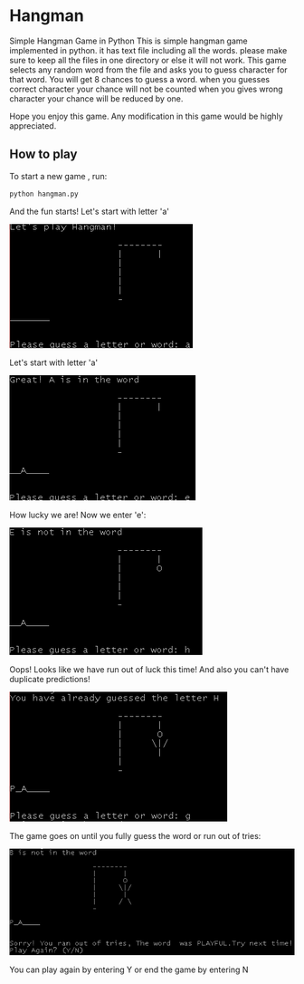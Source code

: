 # Hangman
Simple Hangman Game in Python
This is simple hangman game implemented in python.
it has text file including all the words.
please make sure to keep all the files in one directory or else it will not work.
This game selects any random word from the file and asks you to guess character for that word.
You will get 8 chances to guess a word.
when you guesses correct character your chance will not be counted when you gives wrong character your chance will be reduced by one.

Hope you enjoy this game. 
Any modification in this game would be highly appreciated.

## How to play
To start a new game , run:
```sh
python hangman.py
```

And the fun starts! Let's start with letter 'a'

![ ](images/step1.PNG)

Let's start with letter 'a'

![ ](images/step2.PNG)

How lucky we are! Now we enter 'e':

![ ](images/step3.PNG)

Oops! Looks like we have run out of luck this time!
And also you can't have duplicate predictions!

![ ](images/step4.PNG)

The game goes on until you fully guess the word or run out of tries:

![ ](images/step5.PNG)

You can play again by entering Y or end the game by entering N
